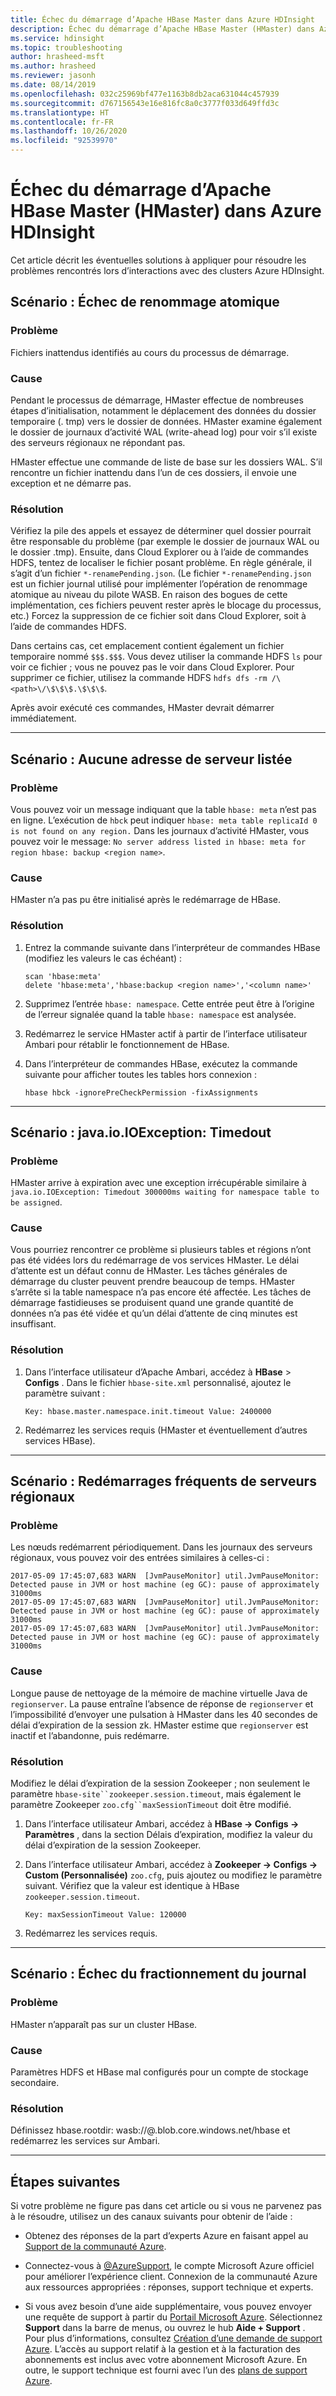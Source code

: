 ```yaml
---
title: Échec du démarrage d’Apache HBase Master dans Azure HDInsight
description: Échec du démarrage d’Apache HBase Master (HMaster) dans Azure HDInsight
ms.service: hdinsight
ms.topic: troubleshooting
author: hrasheed-msft
ms.author: hrasheed
ms.reviewer: jasonh
ms.date: 08/14/2019
ms.openlocfilehash: 032c25969bf477e1163b8db2aca631044c457939
ms.sourcegitcommit: d767156543e16e816fc8a0c3777f033d649ffd3c
ms.translationtype: HT
ms.contentlocale: fr-FR
ms.lasthandoff: 10/26/2020
ms.locfileid: "92539970"
---
```

# <a name="apache-hbase-master-hmaster-fails-to-start-in-azure-hdinsight"></a>Échec du démarrage d’Apache HBase Master (HMaster) dans Azure HDInsight

Cet article décrit les éventuelles solutions à appliquer pour résoudre les problèmes rencontrés lors d’interactions avec des clusters Azure HDInsight.

## <a name="scenario-atomic-renaming-failure"></a>Scénario : Échec de renommage atomique

### <a name="issue"></a>Problème

Fichiers inattendus identifiés au cours du processus de démarrage.

### <a name="cause"></a>Cause

Pendant le processus de démarrage, HMaster effectue de nombreuses étapes d’initialisation, notamment le déplacement des données du dossier temporaire (. tmp) vers le dossier de données. HMaster examine également le dossier de journaux d’activité WAL (write-ahead log) pour voir s’il existe des serveurs régionaux ne répondant pas.

HMaster effectue une commande de liste de base sur les dossiers WAL. S’il rencontre un fichier inattendu dans l’un de ces dossiers, il envoie une exception et ne démarre pas.

### <a name="resolution"></a>Résolution

Vérifiez la pile des appels et essayez de déterminer quel dossier pourrait être responsable du problème (par exemple le dossier de journaux WAL ou le dossier .tmp). Ensuite, dans Cloud Explorer ou à l’aide de commandes HDFS, tentez de localiser le fichier posant problème. En règle générale, il s’agit d’un fichier `*-renamePending.json`. (Le fichier `*-renamePending.json` est un fichier journal utilisé pour implémenter l’opération de renommage atomique au niveau du pilote WASB. En raison des bogues de cette implémentation, ces fichiers peuvent rester après le blocage du processus, etc.) Forcez la suppression de ce fichier soit dans Cloud Explorer, soit à l’aide de commandes HDFS.

Dans certains cas, cet emplacement contient également un fichier temporaire nommé `$$$.$$$`. Vous devez utiliser la commande HDFS `ls` pour voir ce fichier ; vous ne pouvez pas le voir dans Cloud Explorer. Pour supprimer ce fichier, utilisez la commande HDFS `hdfs dfs -rm /\<path>\/\$\$\$.\$\$\$`.

Après avoir exécuté ces commandes, HMaster devrait démarrer immédiatement.

---

## <a name="scenario-no-server-address-listed"></a>Scénario : Aucune adresse de serveur listée

### <a name="issue"></a>Problème

Vous pouvez voir un message indiquant que la table `hbase: meta` n’est pas en ligne. L’exécution de `hbck` peut indiquer `hbase: meta table replicaId 0 is not found on any region.` Dans les journaux d’activité HMaster, vous pouvez voir le message: `No server address listed in hbase: meta for region hbase: backup <region name>`.  

### <a name="cause"></a>Cause

HMaster n’a pas pu être initialisé après le redémarrage de HBase.

### <a name="resolution"></a>Résolution

1. Entrez la commande suivante dans l’interpréteur de commandes HBase (modifiez les valeurs le cas échéant) :

    ```hbase
    scan 'hbase:meta'
    delete 'hbase:meta','hbase:backup <region name>','<column name>'
    ```

1. Supprimez l’entrée `hbase: namespace`. Cette entrée peut être à l’origine de l’erreur signalée quand la table `hbase: namespace` est analysée.

1. Redémarrez le service HMaster actif à partir de l’interface utilisateur Ambari pour rétablir le fonctionnement de HBase.

1. Dans l’interpréteur de commandes HBase, exécutez la commande suivante pour afficher toutes les tables hors connexion :

    ```hbase
    hbase hbck -ignorePreCheckPermission -fixAssignments
    ```

---

## <a name="scenario-javaioioexception-timedout"></a>Scénario : java.io.IOException: Timedout

### <a name="issue"></a>Problème

HMaster arrive à expiration avec une exception irrécupérable similaire à `java.io.IOException: Timedout 300000ms waiting for namespace table to be assigned`.

### <a name="cause"></a>Cause

Vous pourriez rencontrer ce problème si plusieurs tables et régions n’ont pas été vidées lors du redémarrage de vos services HMaster. Le délai d’attente est un défaut connu de HMaster. Les tâches générales de démarrage du cluster peuvent prendre beaucoup de temps. HMaster s’arrête si la table namespace n’a pas encore été affectée. Les tâches de démarrage fastidieuses se produisent quand une grande quantité de données n’a pas été vidée et qu’un délai d’attente de cinq minutes est insuffisant.

### <a name="resolution"></a>Résolution

1. Dans l’interface utilisateur d’Apache Ambari, accédez à **HBase** > **Configs** . Dans le fichier `hbase-site.xml` personnalisé, ajoutez le paramètre suivant :

    ```
    Key: hbase.master.namespace.init.timeout Value: 2400000  
    ```

1. Redémarrez les services requis (HMaster et éventuellement d’autres services HBase).

---

## <a name="scenario-frequent-region-server-restarts"></a>Scénario : Redémarrages fréquents de serveurs régionaux

### <a name="issue"></a>Problème

Les nœuds redémarrent périodiquement. Dans les journaux des serveurs régionaux, vous pouvez voir des entrées similaires à celles-ci :

```
2017-05-09 17:45:07,683 WARN  [JvmPauseMonitor] util.JvmPauseMonitor: Detected pause in JVM or host machine (eg GC): pause of approximately 31000ms
2017-05-09 17:45:07,683 WARN  [JvmPauseMonitor] util.JvmPauseMonitor: Detected pause in JVM or host machine (eg GC): pause of approximately 31000ms
2017-05-09 17:45:07,683 WARN  [JvmPauseMonitor] util.JvmPauseMonitor: Detected pause in JVM or host machine (eg GC): pause of approximately 31000ms
```

### <a name="cause"></a>Cause

Longue pause de nettoyage de la mémoire de machine virtuelle Java de `regionserver`. La pause entraîne l’absence de réponse de `regionserver` et l’impossibilité d’envoyer une pulsation à HMaster dans les 40 secondes de délai d’expiration de la session zk. HMaster estime que `regionserver` est inactif et l’abandonne, puis redémarre.

### <a name="resolution"></a>Résolution

Modifiez le délai d’expiration de la session Zookeeper ; non seulement le paramètre `hbase-site``zookeeper.session.timeout`, mais également le paramètre Zookeeper `zoo.cfg``maxSessionTimeout` doit être modifié.

1. Dans l’interface utilisateur Ambari, accédez à **HBase -> Configs -> Paramètres** , dans la section Délais d’expiration, modifiez la valeur du délai d’expiration de la session Zookeeper.

1. Dans l’interface utilisateur Ambari, accédez à **Zookeeper -> Configs -> Custom (Personnalisée)** `zoo.cfg`, puis ajoutez ou modifiez le paramètre suivant. Vérifiez que la valeur est identique à HBase `zookeeper.session.timeout`.

    ```
    Key: maxSessionTimeout Value: 120000  
    ```

1. Redémarrez les services requis.

---

## <a name="scenario-log-splitting-failure"></a>Scénario : Échec du fractionnement du journal

### <a name="issue"></a>Problème

HMaster n’apparaît pas sur un cluster HBase.

### <a name="cause"></a>Cause

Paramètres HDFS et HBase mal configurés pour un compte de stockage secondaire.

### <a name="resolution"></a>Résolution

Définissez hbase.rootdir: wasb://@.blob.core.windows.net/hbase et redémarrez les services sur Ambari.

---

## <a name="next-steps"></a>Étapes suivantes

Si votre problème ne figure pas dans cet article ou si vous ne parvenez pas à le résoudre, utilisez un des canaux suivants pour obtenir de l’aide :

* Obtenez des réponses de la part d’experts Azure en faisant appel au [Support de la communauté Azure](https://azure.microsoft.com/support/community/).

* Connectez-vous à [@AzureSupport](https://twitter.com/azuresupport), le compte Microsoft Azure officiel pour améliorer l’expérience client. Connexion de la communauté Azure aux ressources appropriées : réponses, support technique et experts.

* Si vous avez besoin d’une aide supplémentaire, vous pouvez envoyer une requête de support à partir du [Portail Microsoft Azure](https://portal.azure.com/?#blade/Microsoft_Azure_Support/HelpAndSupportBlade/). Sélectionnez **Support** dans la barre de menus, ou ouvrez le hub **Aide + Support** . Pour plus d’informations, consultez [Création d’une demande de support Azure](../../azure-portal/supportability/how-to-create-azure-support-request.md). L’accès au support relatif à la gestion et à la facturation des abonnements est inclus avec votre abonnement Microsoft Azure. En outre, le support technique est fourni avec l’un des [plans de support Azure](https://azure.microsoft.com/support/plans/).